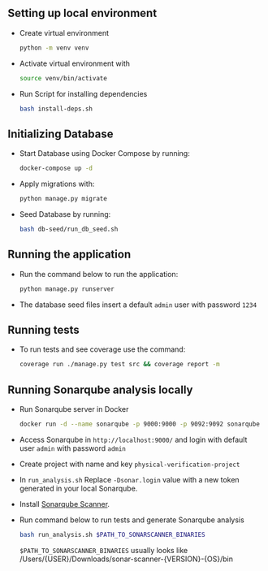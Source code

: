 ## Setting up local environment

- Create virtual environment

  ```sh
  python -m venv venv
  ```

- Activate virtual environment with

  ```sh
  source venv/bin/activate
  ```

- Run Script for installing dependencies

  ```sh
  bash install-deps.sh
  ```

## Initializing Database

- Start Database using Docker Compose by running:

  ```sh
  docker-compose up -d
  ```

- Apply migrations with:

  ```sh
  python manage.py migrate
  ```

- Seed Database by running:

  ```sh
  bash db-seed/run_db_seed.sh
  ```

## Running the application

- Run the command below to run the application:

  ```sh
  python manage.py runserver
  ```

- The database seed files insert a default `admin` user with password `1234`

## Running tests

- To run tests and see coverage use the command:

  ```sh
  coverage run ./manage.py test src && coverage report -m
  ```

## Running Sonarqube analysis locally

- Run Sonarqube server in Docker

  ```sh
  docker run -d --name sonarqube -p 9000:9000 -p 9092:9092 sonarqube
  ```

- Access Sonarqube in `http://localhost:9000/` and login with default user `admin` with password `admin`

- Create project with name and key `physical-verification-project`

- In `run_analysis.sh` Replace `-Dsonar.login` value with a new token generated in your local Sonarqube.

- Install [Sonarqube Scanner](https://docs.sonarqube.org/latest/analyzing-source-code/scanners/sonarscanner/).

- Run command below to run tests and generate Sonarqube analysis

  ```sh
  bash run_analysis.sh $PATH_TO_SONARSCANNER_BINARIES
  ```

  `$PATH_TO_SONARSCANNER_BINARIES` usually looks like /Users/{USER}/Downloads/sonar-scanner-{VERSION}-{OS}/bin
